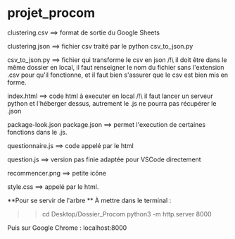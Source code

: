 # projet_procom

clustering.csv ==> format de sortie du Google Sheets

clustering.json ==> fichier csv traité par le python csv_to_json.py

csv_to_json.py ==> fichier qui transforme le csv en json
/!\ il doit être dans le même dossier en local,
il faut renseigner le nom du fichier sans l'extension .csv pour qu'il fonctionne,
et il faut bien s'assurer que le csv est bien mis en forme.

index.html ==> code html à executer en local
/!\ il faut lancer un serveur python et l'héberger dessus, autrement le .js ne pourra pas récupérer le .json

package-look.json
package.json ==> permet l'execution de certaines fonctions dans le .js.

questionnaire.js ==> code appelé par le html

question.js ==> version pas finie adaptée pour VSCode directement

recommencer.png ==> petite icône

style.css ==> appelé par le html.

**Pour se servir de l'arbre
**
À mettre dans le terminal :
>> cd Desktop/Dossier_Procom
>> python3 -m http.server 8000

Puis sur Google Chrome :
localhost:8000
